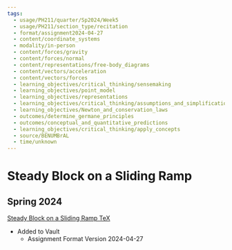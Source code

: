 ```yaml
---
tags:
  - usage/PH211/quarter/Sp2024/Week5
  - usage/PH211/section_type/recitation
  - format/assignment2024-04-27
  - content/coordinate_systems
  - modality/in-person
  - content/forces/gravity
  - content/forces/normal
  - content/representations/free-body_diagrams
  - content/vectors/acceleration
  - content/vectors/forces
  - learning_objectives/critical_thinking/sensemaking
  - learning_objectives/point_model
  - learning_objectives/representations
  - learning_objectives/critical_thinking/assumptions_and_simplifications
  - learning_objectives/Newton_and_conservation_laws
  - outcomes/determine_germane_principles
  - outcomes/conceptual_and_quantitative_predictions
  - learning_objectives/critical_thinking/apply_concepts
  - source/BENUMBrAL
  - time/unknown
---
```

# Steady Block on a Sliding Ramp
## Spring 2024
[Steady Block on a Sliding Ramp TeX](./Steady_Block_on_a_Sliding_Ramp.tex)
* Added to Vault
	* Assignment Format Version 2024-04-27